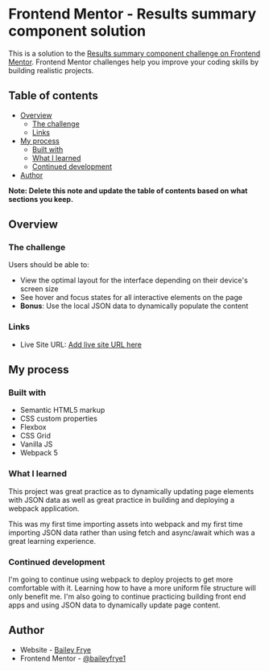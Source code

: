 # Frontend Mentor - Results summary component solution

This is a solution to the [Results summary component challenge on Frontend Mentor](https://www.frontendmentor.io/challenges/results-summary-component-CE_K6s0maV). Frontend Mentor challenges help you improve your coding skills by building realistic projects. 

## Table of contents

- [Overview](#overview)
  - [The challenge](#the-challenge)
  - [Links](#links)
- [My process](#my-process)
  - [Built with](#built-with)
  - [What I learned](#what-i-learned)
  - [Continued development](#continued-development)
- [Author](#author)

**Note: Delete this note and update the table of contents based on what sections you keep.**

## Overview

### The challenge

Users should be able to:

- View the optimal layout for the interface depending on their device's screen size
- See hover and focus states for all interactive elements on the page
- **Bonus**: Use the local JSON data to dynamically populate the content

### Links

- Live Site URL: [Add live site URL here](https://your-live-site-url.com)

## My process

### Built with

- Semantic HTML5 markup
- CSS custom properties
- Flexbox
- CSS Grid
- Vanilla JS
- Webpack 5

### What I learned

This project was great practice as to dynamically updating page elements with JSON data as well as great practice in building and deploying a webpack application.

This was my first time importing assets into webpack and my first time importing JSON data rather than using fetch and async/await which was a great learning experience.

### Continued development

I'm going to continue using webpack to deploy projects to get more comfortable with it. Learning how to have a more uniform file structure will only benefit me. I'm also going to continue practicing building front end apps and using JSON data to dynamically update page content.

## Author

- Website - [Bailey Frye](https://www.fryegroupnashville.com)
- Frontend Mentor - [@baileyfrye1](https://www.frontendmentor.io/profile/baileyfrye1)
